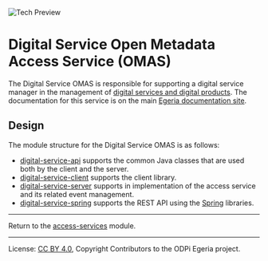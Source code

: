 <!-- SPDX-License-Identifier: CC-BY-4.0 -->
<!-- Copyright Contributors to the ODPi Egeria project. -->

![Tech Preview](../../../images/egeria-content-status-tech-preview.png#pagewidth)

# Digital Service Open Metadata Access Service (OMAS)

The Digital Service OMAS is responsible for supporting a digital service manager in the management of [digital services and digital products](https://egeria-project.org/types/7/0710-Digital-Service/).
The documentation for this service is on the main [Egeria documentation site](https://egeria-project.org/services/omas/digital-service/overview).

## Design

The module structure for the Digital Service OMAS is as follows:

* [digital-service-api](digital-service-api) supports the common Java classes that are used both by the client and the server.
* [digital-service-client](digital-service-client) supports the client library.
* [digital-service-server](digital-service-server) supports in implementation of the access service and its related event management.
* [digital-service-spring](digital-service-spring) supports the REST API using the [Spring](https://egeria-project.org/guides/contributor/runtime/) libraries.


----
Return to the [access-services](..) module.

----
License: [CC BY 4.0](https://creativecommons.org/licenses/by/4.0/),
Copyright Contributors to the ODPi Egeria project.

